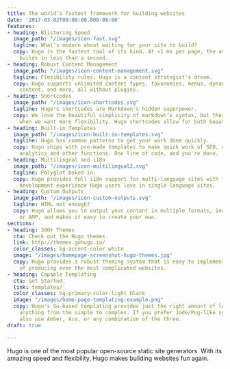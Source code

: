 ```yaml
---
title: The world’s fastest framework for building websites
date: '2017-03-02T09:00:00.000-08:00'
features:
- heading: Blistering Speed
  image_path: "/images/icon-fast.svg"
  tagline: What's modern about waiting for your site to build?
  copy: Hugo is the fastest tool of its kind. At <1 ms per page, the average site
    builds in less than a second.
- heading: Robust Content Management
  image_path: "/images/icon-content-management.svg"
  tagline: Flexibility rules. Hugo is a content strategist's dream.
  copy: Hugo supports unlimited content types, taxonomies, menus, dynamic API-driven
    content, and more, all without plugins.
- heading: Shortcodes
  image_path: "/images/icon-shortcodes.svg"
  tagline: Hugo's shortcodes are Markdown's hidden superpower.
  copy: We love the beautiful simplicity of markdown’s syntax, but there are times
    when we want more flexibility. Hugo shortcodes allow for both beauty and flexibility.
- heading: Built-in Templates
  image_path: "/images/icon-built-in-templates.svg"
  tagline: Hugo has common patterns to get your work done quickly.
  copy: Hugo ships with pre-made templates to make quick work of SEO, commenting,
    analytics and other functions. One line of code, and you're done.
- heading: Multilingual and i18n
  image_path: "/images/icon-multilingual2.svg"
  tagline: Polyglot baked in.
  copy: Hugo provides full i18n support for multi-language sites with the same straightforward
    development experience Hugo users love in single-language sites.
- heading: Custom Outputs
  image_path: "/images/icon-custom-outputs.svg"
  tagline: HTML not enough?
  copy: Hugo allows you to output your content in multiple formats, including JSON
    or AMP, and makes it easy to create your own.
sections:
- heading: 300+ Themes
  cta: Check out the Hugo themes.
  link: http://themes.gohugo.io/
  color_classes: bg-accent-color white
  image: "/images/homepage-screenshot-hugo-themes.jpg"
  copy: Hugo provides a robust theming system that is easy to implement but capable
    of producing even the most complicated websites.
- heading: Capable Templating
  cta: Get Started.
  link: templates/
  color_classes: bg-primary-color-light black
  image: "/images/home-page-templating-example.png"
  copy: Hugo's Go-based templating provides just the right amount of logic to build
    anything from the simple to complex. If you prefer Jade/Pug-like syntax, you can
    also use Amber, Ace, or any combination of the three.
draft: true

---
```

Hugo is one of the most popular open-source static site generators. With its amazing speed and flexibility, Hugo makes building websites fun again.